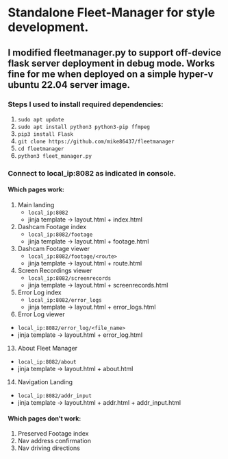 # Standalone Fleet-Manager for style development.
## I modified fleetmanager.py to support off-device flask server deployment in debug mode. Works fine for me when deployed on a simple hyper-v ubuntu 22.04 server image.

### Steps I used to install required dependencies:
1. ```sudo apt update ```
2. ```sudo apt install python3 python3-pip ffmpeg```
3. ```pip3 install Flask```
4. ```git clone https://github.com/mike86437/fleetmanager```
5. ```cd fleetmanager```
6. ```python3 fleet_manager.py```

### Connect to local_ip:8082 as indicated in console.
#### Which pages work:
1. Main landing
   - ```local_ip:8082```
   - jinja template -> layout.html + index.html
3. Dashcam Footage index
   - ```local_ip:8082/footage```
   - jinja template -> layout.html + footage.html
5. Dashcam Footage viewer
   - ```local_ip:8082/footage/<route>```
   - jinja template -> layout.html + route.html
7. Screen Recordings viewer
   - ```local_ip:8082/screenrecords```
   - jinja template -> layout.html + screenrecords.html
9. Error Log index
   - ```local_ip:8082/error_logs```
   - jinja template -> layout.html + error_logs.html
11. Error Log viewer
   - ```local_ip:8082/error_log/<file_name>```
   - jinja template -> layout.html + error_log.html
13. About Fleet Manager
   - ```local_ip:8082/about```
   - jinja template -> layout.html + about.html
14. Navigation Landing
   - ```local_ip:8082/addr_input```
   - jinja template -> layout.html + addr.html + addr_input.html
   
#### Which pages don't work:
1. Preserved Footage index
2. Nav address confirmation
3. Nav driving directions

